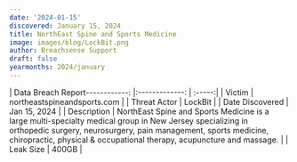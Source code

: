 ```yaml
---
date: '2024-01-15'
discovered: January 15, 2024
title: NorthEast Spine and Sports Medicine
image: images/blog/LockBit.png
author: Breachsense Support
draft: false
yearmonths: 2024/january
---
```


| Data Breach Report------------:     |:-------------:    | :-----:|
| Victim      | northeastspineandsports.com      | 
| Threat Actor      | LockBit      | 
| Date Discovered      | Jan 15, 2024      | 
| Description      | NorthEast Spine and Sports Medicine is a large multi-specialty medical group in New Jersey specializing in orthopedic surgery, neurosurgery, pain management, sports medicine, chiropractic, physical & occupational therapy, acupuncture and massage.      | 
| Leak Size      | 400GB      | 

